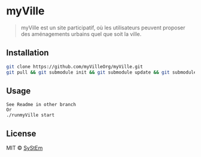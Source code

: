 # myVille
> myVille est un site participatif, où les utilisateurs peuvent proposer des aménagements urbains quel que soit la ville.

## Installation

```sh
git clone https://github.com/myVilleOrg/myVille.git
git pull && git submodule init && git submodule update && git submodule status

```

## Usage

```
See Readme in other branch
Or
./runmyVille start
```

## License

MIT © [SyStEm]()
